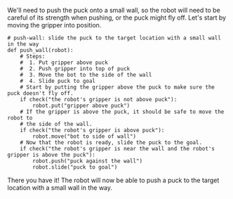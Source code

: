 

We'll need to push the puck onto a small wall, so the robot will need to be careful of its strength when pushing, or the puck might fly off. Let's start by moving the gripper into position.

```
# push-wall: slide the puck to the target location with a small wall in the way
def push_wall(robot):
	# Steps:
	#  1. Put gripper above puck
	#  2. Push gripper into top of puck
	#  3. Move the bot to the side of the wall
	#  4. Slide puck to goal
	# Start by putting the gripper above the puck to make sure the puck doesn't fly off.	
	if check("the robot's gripper is not above puck"):
		robot.put("gripper above puck")
	# If the gripper is above the puck, it should be safe to move the robot to 
	# the side of the wall.
	if check("the robot's gripper is above puck"):
		robot.move("bot to side of wall")
	# Now that the robot is ready, slide the puck to the goal.
	if check("the robot's gripper is near the wall and the robot's gripper is above the puck"):
		robot.push("puck against the wall")
		robot.slide("puck to goal")
```

There you have it! The robot will now be able to push a puck to the target location with a small wall in the way.